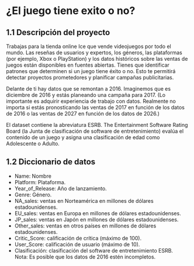 # ¿El juego tiene exito o no?

## 1.1 Descripción del proyecto

Trabajas para la tienda online Ice que vende videojuegos por todo el mundo. Las reseñas de usuarios y expertos, los géneros, las plataformas (por ejemplo, Xbox o PlayStation) y los datos históricos sobre las ventas de juegos están disponibles en fuentes abiertas. Tienes que identificar patrones que determinen si un juego tiene éxito o no. Esto te permitirá detectar proyectos prometedores y planificar campañas publicitarias.  
  
Delante de ti hay datos que se remontan a 2016. Imaginemos que es diciembre de 2016 y estás planeando una campaña para 2017.
(Lo importante es adquirir experiencia de trabajo con datos. Realmente no importa si estás pronosticando las ventas de 2017 en función de los datos de 2016 o las ventas de 2027 en función de los datos de 2026.)  
  
El dataset contiene la abreviatura ESRB. The Entertainment Software Rating Board (la Junta de clasificación de software de entretenimiento) evalúa el contenido de un juego y asigna una clasificación de edad como Adolescente o Adulto.

## 1.2 Diccionario de datos

- Name: Nombre
- Platform: Plataforma.
- Year_of_Release: Año de lanzamiento.
- Genre: Género.
- NA_sales: ventas en Norteamérica en millones de dólares estadounidenses. 
- EU_sales: ventas en Europa en millones de dólares estadounidenses.
- JP_sales: ventas en Japón en millones de dólares estadounidenses.
- Other_sales: ventas en otros países en millones de dólares estadounidenses.
- Critic_Score: calificación de crítica (máximo de 100). 
- User_Score: calificación de usuario (máximo de 10).
- Clasificación: clasificación del software de entretenimiento ESRB.  
Nota: Es posible que los datos de 2016 estén incompletos.

